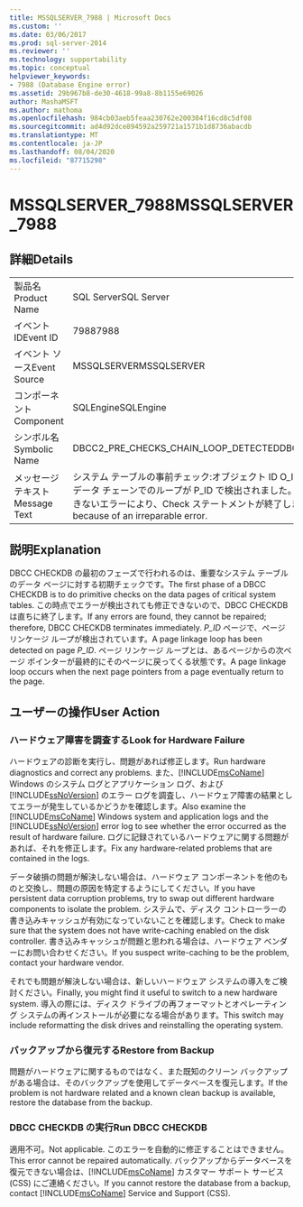 ```yaml
---
title: MSSQLSERVER_7988 | Microsoft Docs
ms.custom: ''
ms.date: 03/06/2017
ms.prod: sql-server-2014
ms.reviewer: ''
ms.technology: supportability
ms.topic: conceptual
helpviewer_keywords:
- 7988 (Database Engine error)
ms.assetid: 29b967b8-de30-4618-99a8-8b1155e69026
author: MashaMSFT
ms.author: mathoma
ms.openlocfilehash: 984cb03aeb5feaa230762e200304f16cd8c5df08
ms.sourcegitcommit: ad4d92dce894592a259721a1571b1d8736abacdb
ms.translationtype: MT
ms.contentlocale: ja-JP
ms.lasthandoff: 08/04/2020
ms.locfileid: "87715298"
---
```

# <a name="mssqlserver_7988"></a><span data-ttu-id="fa797-102">MSSQLSERVER_7988</span><span class="sxs-lookup"><span data-stu-id="fa797-102">MSSQLSERVER_7988</span></span>
    
## <a name="details"></a><span data-ttu-id="fa797-103">詳細</span><span class="sxs-lookup"><span data-stu-id="fa797-103">Details</span></span>  
  
|||  
|-|-|  
|<span data-ttu-id="fa797-104">製品名</span><span class="sxs-lookup"><span data-stu-id="fa797-104">Product Name</span></span>|<span data-ttu-id="fa797-105">SQL Server</span><span class="sxs-lookup"><span data-stu-id="fa797-105">SQL Server</span></span>|  
|<span data-ttu-id="fa797-106">イベント ID</span><span class="sxs-lookup"><span data-stu-id="fa797-106">Event ID</span></span>|<span data-ttu-id="fa797-107">7988</span><span class="sxs-lookup"><span data-stu-id="fa797-107">7988</span></span>|  
|<span data-ttu-id="fa797-108">イベント ソース</span><span class="sxs-lookup"><span data-stu-id="fa797-108">Event Source</span></span>|<span data-ttu-id="fa797-109">MSSQLSERVER</span><span class="sxs-lookup"><span data-stu-id="fa797-109">MSSQLSERVER</span></span>|  
|<span data-ttu-id="fa797-110">コンポーネント</span><span class="sxs-lookup"><span data-stu-id="fa797-110">Component</span></span>|<span data-ttu-id="fa797-111">SQLEngine</span><span class="sxs-lookup"><span data-stu-id="fa797-111">SQLEngine</span></span>|  
|<span data-ttu-id="fa797-112">シンボル名</span><span class="sxs-lookup"><span data-stu-id="fa797-112">Symbolic Name</span></span>|<span data-ttu-id="fa797-113">DBCC2_PRE_CHECKS_CHAIN_LOOP_DETECTED</span><span class="sxs-lookup"><span data-stu-id="fa797-113">DBCC2_PRE_CHECKS_CHAIN_LOOP_DETECTED</span></span>|  
|<span data-ttu-id="fa797-114">メッセージ テキスト</span><span class="sxs-lookup"><span data-stu-id="fa797-114">Message Text</span></span>|<span data-ttu-id="fa797-115">システム テーブルの事前チェック:オブジェクト ID O_ID。</span><span class="sxs-lookup"><span data-stu-id="fa797-115">System table pre-checks: Object ID O_ID.</span></span> <span data-ttu-id="fa797-116">データ チェーンでのループが P_ID で検出されました。</span><span class="sxs-lookup"><span data-stu-id="fa797-116">Loop in data chain detected at P_ID.</span></span> <span data-ttu-id="fa797-117">修復できないエラーにより、Check ステートメントが終了しました。</span><span class="sxs-lookup"><span data-stu-id="fa797-117">Check statement terminated because of an irreparable error.</span></span>|  
  
## <a name="explanation"></a><span data-ttu-id="fa797-118">説明</span><span class="sxs-lookup"><span data-stu-id="fa797-118">Explanation</span></span>  
 <span data-ttu-id="fa797-119">DBCC CHECKDB の最初のフェーズで行われるのは、重要なシステム テーブルのデータ ページに対する初期チェックです。</span><span class="sxs-lookup"><span data-stu-id="fa797-119">The first phase of a DBCC CHECKDB is to do primitive checks on the data pages of critical system tables.</span></span> <span data-ttu-id="fa797-120">この時点でエラーが検出されても修正できないので、DBCC CHECKDB は直ちに終了します。</span><span class="sxs-lookup"><span data-stu-id="fa797-120">If any errors are found, they cannot be repaired; therefore, DBCC CHECKDB terminates immediately.</span></span> <span data-ttu-id="fa797-121">*P_ID* ページで、ページ リンケージ ループが検出されています。</span><span class="sxs-lookup"><span data-stu-id="fa797-121">A page linkage loop has been detected on page *P_ID*.</span></span> <span data-ttu-id="fa797-122">ページ リンケージ ループとは、あるページからの次ページ ポインターが最終的にそのページに戻ってくる状態です。</span><span class="sxs-lookup"><span data-stu-id="fa797-122">A page linkage loop occurs when the next page pointers from a page eventually return to the page.</span></span>  
  
## <a name="user-action"></a><span data-ttu-id="fa797-123">ユーザーの操作</span><span class="sxs-lookup"><span data-stu-id="fa797-123">User Action</span></span>  
  
### <a name="look-for-hardware-failure"></a><span data-ttu-id="fa797-124">ハードウェア障害を調査する</span><span class="sxs-lookup"><span data-stu-id="fa797-124">Look for Hardware Failure</span></span>  
 <span data-ttu-id="fa797-125">ハードウェアの診断を実行し、問題があれば修正します。</span><span class="sxs-lookup"><span data-stu-id="fa797-125">Run hardware diagnostics and correct any problems.</span></span> <span data-ttu-id="fa797-126">また、[!INCLUDE[msCoName](../../includes/msconame-md.md)] Windows のシステム ログとアプリケーション ログ、および [!INCLUDE[ssNoVersion](../../includes/ssnoversion-md.md)] のエラー ログを調査し、ハードウェア障害の結果としてエラーが発生しているかどうかを確認します。</span><span class="sxs-lookup"><span data-stu-id="fa797-126">Also examine the [!INCLUDE[msCoName](../../includes/msconame-md.md)] Windows system and application logs and the [!INCLUDE[ssNoVersion](../../includes/ssnoversion-md.md)] error log to see whether the error occurred as the result of hardware failure.</span></span> <span data-ttu-id="fa797-127">ログに記録されているハードウェアに関する問題があれば、それを修正します。</span><span class="sxs-lookup"><span data-stu-id="fa797-127">Fix any hardware-related problems that are contained in the logs.</span></span>  
  
 <span data-ttu-id="fa797-128">データ破損の問題が解決しない場合は、ハードウェア コンポーネントを他のものと交換し、問題の原因を特定するようにしてください。</span><span class="sxs-lookup"><span data-stu-id="fa797-128">If you have persistent data corruption problems, try to swap out different hardware components to isolate the problem.</span></span> <span data-ttu-id="fa797-129">システムで、ディスク コントローラーの書き込みキャッシュが有効になっていないことを確認します。</span><span class="sxs-lookup"><span data-stu-id="fa797-129">Check to make sure that the system does not have write-caching enabled on the disk controller.</span></span> <span data-ttu-id="fa797-130">書き込みキャッシュが問題と思われる場合は、ハードウェア ベンダーにお問い合わせください。</span><span class="sxs-lookup"><span data-stu-id="fa797-130">If you suspect write-caching to be the problem, contact your hardware vendor.</span></span>  
  
 <span data-ttu-id="fa797-131">それでも問題が解決しない場合は、新しいハードウェア システムの導入をご検討ください。</span><span class="sxs-lookup"><span data-stu-id="fa797-131">Finally, you might find it useful to switch to a new hardware system.</span></span> <span data-ttu-id="fa797-132">導入の際には、ディスク ドライブの再フォーマットとオペレーティング システムの再インストールが必要になる場合があります。</span><span class="sxs-lookup"><span data-stu-id="fa797-132">This switch may include reformatting the disk drives and reinstalling the operating system.</span></span>  
  
### <a name="restore-from-backup"></a><span data-ttu-id="fa797-133">バックアップから復元する</span><span class="sxs-lookup"><span data-stu-id="fa797-133">Restore from Backup</span></span>  
 <span data-ttu-id="fa797-134">問題がハードウェアに関するものではなく、また既知のクリーン バックアップがある場合は、そのバックアップを使用してデータベースを復元します。</span><span class="sxs-lookup"><span data-stu-id="fa797-134">If the problem is not hardware related and a known clean backup is available, restore the database from the backup.</span></span>  
  
### <a name="run-dbcc-checkdb"></a><span data-ttu-id="fa797-135">DBCC CHECKDB の実行</span><span class="sxs-lookup"><span data-stu-id="fa797-135">Run DBCC CHECKDB</span></span>  
 <span data-ttu-id="fa797-136">適用不可。</span><span class="sxs-lookup"><span data-stu-id="fa797-136">Not applicable.</span></span> <span data-ttu-id="fa797-137">このエラーを自動的に修正することはできません。</span><span class="sxs-lookup"><span data-stu-id="fa797-137">This error cannot be repaired automatically.</span></span> <span data-ttu-id="fa797-138">バックアップからデータベースを復元できない場合は、[!INCLUDE[msCoName](../../includes/msconame-md.md)] カスタマー サポート サービス (CSS) にご連絡ください。</span><span class="sxs-lookup"><span data-stu-id="fa797-138">If you cannot restore the database from a backup, contact [!INCLUDE[msCoName](../../includes/msconame-md.md)] Service and Support (CSS).</span></span>  
  
  
